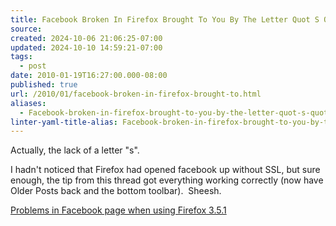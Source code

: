 ```yaml
---
title: Facebook Broken In Firefox Brought To You By The Letter Quot S Quot-
source: 
created: 2024-10-06 21:06:25-07:00
updated: 2024-10-10 14:59:21-07:00
tags:
  - post
date: 2010-01-19T16:27:00.000-08:00
published: true
url: /2010/01/facebook-broken-in-firefox-brought-to.html
aliases:
  - Facebook-broken-in-firefox-brought-to-you-by-the-letter-quot-s-quot-
linter-yaml-title-alias: Facebook-broken-in-firefox-brought-to-you-by-the-letter-quot-s-quot-
---
```



Actually, the lack of a letter "s".  
  
I hadn't noticed that Firefox had opened facebook up without SSL, but sure enough, the tip from this thread got everything working correctly (now have Older Posts back and the bottom toolbar).  Sheesh.  
  
[Problems in Facebook page when using Firefox 3.5.1](https://support.mozilla.com/tiki-view_forum_thread.php?locale=te&comments_parentId=408500&forumId=1)  

  
  

<!-- ![](http://img.zemanta.com/pixy.gif?x-id=2a81b7dc-e0b5-8a02-94e1-46aeca5d259d) -->